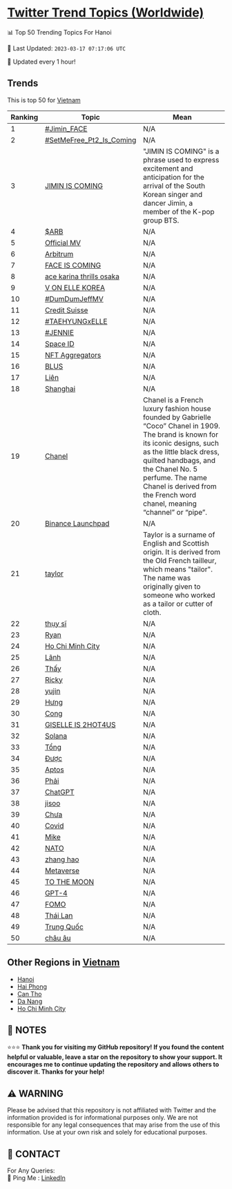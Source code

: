 [Twitter Trend Topics (Worldwide)](https://github.com/ErcinDedeoglu/Twitter-Trend-Topics)
==========


📊 Top 50 Trending Topics For Hanoi

📆 Last Updated: `2023-03-17 07:17:06 UTC`

🔧 Updated every 1 hour!


## Trends

This is top 50 for [Vietnam](</Vietnam>)

| Ranking | Topic | Mean |
| ------- | ------------ | ------------ |
| 1 | [#Jimin_FACE](http://twitter.com/search?q=%23Jimin_FACE) | N/A |
| 2 | [#SetMeFree_Pt2_Is_Coming](http://twitter.com/search?q=%23SetMeFree_Pt2_Is_Coming) | N/A |
| 3 | [JIMIN IS COMING](http://twitter.com/search?q=JIMIN+IS+COMING) | "JIMIN IS COMING" is a phrase used to express excitement and anticipation for the arrival of the South Korean singer and dancer Jimin, a member of the K-pop group BTS. |
| 4 | [$ARB](http://twitter.com/search?q=%24ARB) | N/A |
| 5 | [Official MV](http://twitter.com/search?q=Official+MV) | N/A |
| 6 | [Arbitrum](http://twitter.com/search?q=Arbitrum) | N/A |
| 7 | [FACE IS COMING](http://twitter.com/search?q=FACE+IS+COMING) | N/A |
| 8 | [ace karina thrills osaka](http://twitter.com/search?q=ace+karina+thrills+osaka) | N/A |
| 9 | [V ON ELLE KOREA](http://twitter.com/search?q=V+ON+ELLE+KOREA) | N/A |
| 10 | [#DumDumJeffMV](http://twitter.com/search?q=%23DumDumJeffMV) | N/A |
| 11 | [Credit Suisse](http://twitter.com/search?q=Credit+Suisse) | N/A |
| 12 | [#TAEHYUNGxELLE](http://twitter.com/search?q=%23TAEHYUNGxELLE) | N/A |
| 13 | [#JENNIE](http://twitter.com/search?q=%23JENNIE) | N/A |
| 14 | [Space ID](http://twitter.com/search?q=Space+ID) | N/A |
| 15 | [NFT Aggregators](http://twitter.com/search?q=NFT+Aggregators) | N/A |
| 16 | [BLUS](http://twitter.com/search?q=BLUS) | N/A |
| 17 | [Liên](http://twitter.com/search?q=Li%c3%aan) | N/A |
| 18 | [Shanghai](http://twitter.com/search?q=Shanghai) | N/A |
| 19 | [Chanel](http://twitter.com/search?q=Chanel) | Chanel is a French luxury fashion house founded by Gabrielle “Coco” Chanel in 1909. The brand is known for its iconic designs, such as the little black dress, quilted handbags, and the Chanel No. 5 perfume. The name Chanel is derived from the French word chanel, meaning “channel” or “pipe”. |
| 20 | [Binance Launchpad](http://twitter.com/search?q=Binance+Launchpad) | N/A |
| 21 | [taylor](http://twitter.com/search?q=taylor) | Taylor is a surname of English and Scottish origin. It is derived from the Old French tailleur, which means "tailor". The name was originally given to someone who worked as a tailor or cutter of cloth. |
| 22 | [thụy sĩ](http://twitter.com/search?q=th%e1%bb%a5y+s%c4%a9) | N/A |
| 23 | [Ryan](http://twitter.com/search?q=Ryan) | N/A |
| 24 | [Ho Chi Minh City](http://twitter.com/search?q=Ho+Chi+Minh+City) | N/A |
| 25 | [Lãnh](http://twitter.com/search?q=L%c3%a3nh) | N/A |
| 26 | [Thấy](http://twitter.com/search?q=Th%e1%ba%a5y) | N/A |
| 27 | [Ricky](http://twitter.com/search?q=Ricky) | N/A |
| 28 | [yujin](http://twitter.com/search?q=yujin) | N/A |
| 29 | [Hưng](http://twitter.com/search?q=H%c6%b0ng) | N/A |
| 30 | [Cong](http://twitter.com/search?q=Cong) | N/A |
| 31 | [GISELLE IS 2HOT4US](http://twitter.com/search?q=GISELLE+IS+2HOT4US) | N/A |
| 32 | [Solana](http://twitter.com/search?q=Solana) | N/A |
| 33 | [Tổng](http://twitter.com/search?q=T%e1%bb%95ng) | N/A |
| 34 | [Được](http://twitter.com/search?q=%c4%90%c6%b0%e1%bb%a3c) | N/A |
| 35 | [Aptos](http://twitter.com/search?q=Aptos) | N/A |
| 36 | [Phải](http://twitter.com/search?q=Ph%e1%ba%a3i) | N/A |
| 37 | [ChatGPT](http://twitter.com/search?q=ChatGPT) | N/A |
| 38 | [jisoo](http://twitter.com/search?q=jisoo) | N/A |
| 39 | [Chưa](http://twitter.com/search?q=Ch%c6%b0a) | N/A |
| 40 | [Covid](http://twitter.com/search?q=Covid) | N/A |
| 41 | [Mike](http://twitter.com/search?q=Mike) | N/A |
| 42 | [NATO](http://twitter.com/search?q=NATO) | N/A |
| 43 | [zhang hao](http://twitter.com/search?q=zhang+hao) | N/A |
| 44 | [Metaverse](http://twitter.com/search?q=Metaverse) | N/A |
| 45 | [TO THE MOON](http://twitter.com/search?q=TO+THE+MOON) | N/A |
| 46 | [GPT-4](http://twitter.com/search?q=GPT-4) | N/A |
| 47 | [FOMO](http://twitter.com/search?q=FOMO) | N/A |
| 48 | [Thái Lan](http://twitter.com/search?q=Th%c3%a1i+Lan) | N/A |
| 49 | [Trung Quốc](http://twitter.com/search?q=Trung+Qu%e1%bb%91c) | N/A |
| 50 | [châu âu](http://twitter.com/search?q=ch%c3%a2u+%c3%a2u) | N/A |



## Other Regions in [Vietnam](</Vietnam>)

* [Hanoi](</Vietnam/Hanoi.md>)
* [Hai Phong](</Vietnam/Hai Phong.md>)
* [Can Tho](</Vietnam/Can Tho.md>)
* [Da Nang](</Vietnam/Da Nang.md>)
* [Ho Chi Minh City](</Vietnam/Ho Chi Minh City.md>)



## 📝 NOTES

⭐⭐⭐ **Thank you for visiting my GitHub repository! If you found the content helpful or valuable, leave a star on the repository to show your support. It encourages me to continue updating the repository and allows others to discover it. Thanks for your help!**


## ⚠️ WARNING

Please be advised that this repository is not affiliated with Twitter and the information provided is for informational purposes only. We are not responsible for any legal consequences that may arise from the use of this information. Use at your own risk and solely for educational purposes.


## 📨 CONTACT

 For Any Queries:  
            🏓 Ping Me : [LinkedIn](https://www.linkedin.com/in/ercindedeoglu/)
